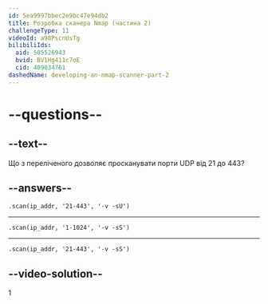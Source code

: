 ```yaml
---
id: 5ea9997bbec2e9bc47e94db2
title: Розробка сканера Nmap (частина 2)
challengeType: 11
videoId: a98PscnUsTg
bilibiliIds:
  aid: 505526943
  bvid: BV1Hg411c7oE
  cid: 409034761
dashedName: developing-an-nmap-scanner-part-2
---
```


# --questions--

## --text--

Що з переліченого дозволяє просканувати порти UDP від 21 до 443?

## --answers--

`.scan(ip_addr, '21-443', '-v -sU')`

---

`.scan(ip_addr, '1-1024', '-v -sS')`

---

`.scan(ip_addr, '21-443', '-v -sS')`

## --video-solution--

1

